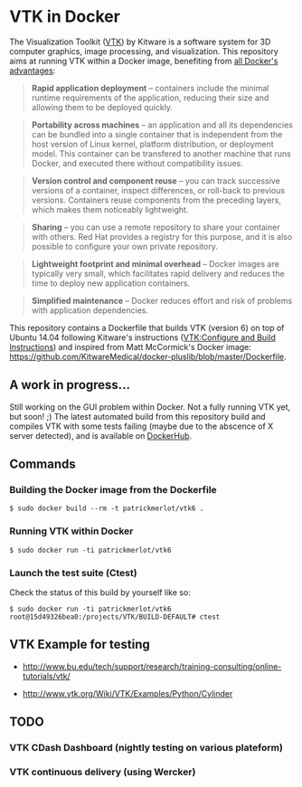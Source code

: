 # VTK in Docker
The Visualization Toolkit ([VTK](http://www.vtk.org/Wiki/VTK)) by Kitware is a software system for 3D computer graphics, image processing, and visualization.
This repository aims at running VTK within a Docker image, benefiting from [all Docker's advantages](https://access.redhat.com/documentation/en-US/Red_Hat_Enterprise_Linux/7/html/7.0_Release_Notes/sect-Red_Hat_Enterprise_Linux-7.0_Release_Notes-Linux_Containers_with_Docker_Format-Advantages_of_Using_Docker.html):

> **Rapid application deployment** – containers include the minimal runtime requirements of the application, reducing their size and allowing them to be deployed quickly.

> **Portability across machines** – an application and all its dependencies can be bundled into a single container that is independent from the host version of Linux kernel, platform distribution, or deployment model. This container can be transfered to another machine that runs Docker, and executed there without compatibility issues.

> **Version control and component reuse** – you can track successive versions of a container, inspect differences, or roll-back to previous versions. Containers reuse components from the preceding layers, which makes them noticeably lightweight.

> **Sharing** – you can use a remote repository to share your container with others. Red Hat provides a registry for this purpose, and it is also possible to configure your own private repository.

> **Lightweight footprint and minimal overhead** – Docker images are typically very small, which facilitates rapid delivery and reduces the time to deploy new application containers.

> **Simplified maintenance** – Docker reduces effort and risk of problems with application dependencies.  


This repository contains a Dockerfile that builds VTK (version 6) on top of Ubuntu 14.04 following Kitware's instructions ([VTK:Configure and Build Instructions](http://www.vtk.org/Wiki/VTK/Configure_and_Buildx)) and inspired from  Matt McCormick's Docker image: https://github.com/KitwareMedical/docker-pluslib/blob/master/Dockerfile.

## A work in progress...

Still working on the GUI problem within Docker. Not a fully running VTK yet, but soon! ;)
The latest automated build from this repository build and compiles VTK with some tests failing (maybe due to the abscence of X server detected), and is available on [DockerHub](https://registry.hub.docker.com/u/patrickmerlot/vtk6/).


## Commands
### Building the Docker image from the Dockerfile
```shell
$ sudo docker build --rm -t patrickmerlot/vtk6 .
```
### Running VTK within Docker
```shell
$ sudo docker run -ti patrickmerlot/vtk6
```

### Launch the test suite (Ctest)
Check the status of this build by yourself like so:

```shell
$ sudo docker run -ti patrickmerlot/vtk6
root@15d49326bea0:/projects/VTK/BUILD-DEFAULT# ctest
```

## VTK Example for testing
- http://www.bu.edu/tech/support/research/training-consulting/online-tutorials/vtk/

- http://www.vtk.org/Wiki/VTK/Examples/Python/Cylinder

## TODO
### VTK CDash Dashboard (nightly testing on various plateform)
### VTK continuous delivery (using Wercker)